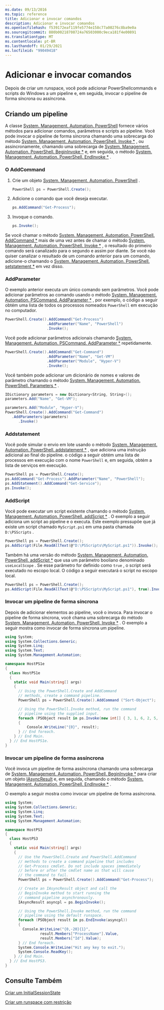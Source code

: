 ```yaml
---
ms.date: 09/13/2016
ms.topic: reference
title: Adicionar e invocar comandos
description: Adicionar e invocar comandos
ms.openlocfilehash: f539172eaf119fe5774e158c77a00276c8ba9e0a
ms.sourcegitcommit: 880b00218708724a76503000c9eca181f4e00891
ms.translationtype: MT
ms.contentlocale: pt-BR
ms.lasthandoff: 01/29/2021
ms.locfileid: "99049418"
---
```

# <a name="adding-and-invoking-commands"></a>Adicionar e invocar comandos

Depois de criar um runspace, você pode adicionar PowerShellcommands e scripts do Windows a um pipeline e, em seguida, invocar o pipeline de forma síncrona ou assíncrona.

## <a name="creating-a-pipeline"></a>Criando um pipeline

A classe [System. Management. Automation. PowerShell](/dotnet/api/system.management.automation.powershell) fornece vários métodos para adicionar comandos, parâmetros e scripts ao pipeline. Você pode invocar o pipeline de forma síncrona chamando uma sobrecarga do método [System. Management. Automation. PowerShell. Invoke *](/dotnet/api/System.Management.Automation.PowerShell.Invoke) , ou assincronamente, chamando uma sobrecarga de [System. Management. Automation. PowerShell. BeginInvoke *](/dotnet/api/System.Management.Automation.PowerShell.BeginInvoke) e, em seguida, o método [System. Management. Automation. PowerShell. EndInvoke *](/dotnet/api/System.Management.Automation.PowerShell.EndInvoke) .

### <a name="addcommand"></a>O AddCommand

1. Crie um objeto [System. Management. Automation. PowerShell](/dotnet/api/system.management.automation.powershell) .

   ```csharp
   PowerShell ps = PowerShell.Create();
   ```

2. Adicione o comando que você deseja executar.

   ```csharp
   ps.AddCommand("Get-Process");
   ```

3. Invoque o comando.

   ```csharp
   ps.Invoke();
   ```

Se você chamar o método [System. Management. Automation. PowerShell. AddCommand *](/dotnet/api/System.Management.Automation.PowerShell.AddCommand) mais de uma vez antes de chamar o método [System. Management. Automation. PowerShell. Invoke *](/dotnet/api/System.Management.Automation.PowerShell.Invoke) , o resultado do primeiro comando será canalizado para o segundo e assim por diante. Se você não quiser canalizar o resultado de um comando anterior para um comando, adicione-o chamando o [System. Management. Automation. PowerShell. setstatement *](/dotnet/api/System.Management.Automation.PowerShell.AddStatement) em vez disso.

### <a name="addparameter"></a>AddParameter

 O exemplo anterior executa um único comando sem parâmetros. Você pode adicionar parâmetros ao comando usando o método [System. Management. Automation. PSCommand. AddParameter *](/dotnet/api/System.Management.Automation.PSCommand.AddParameter) , por exemplo, o código a seguir obtém uma lista de todos os processos nomeados `PowerShell` em execução no computador.

```csharp
PowerShell.Create().AddCommand("Get-Process")
                   .AddParameter("Name", "PowerShell")
                   .Invoke();
```

Você pode adicionar parâmetros adicionais chamando [System. Management. Automation. PSCommand. AddParameter *](/dotnet/api/System.Management.Automation.PSCommand.AddParameter) repetidamente.

```csharp
PowerShell.Create().AddCommand("Get-Command")
                   .AddParameter("Name", "Get-VM")
                   .AddParameter("Module", "Hyper-V")
                   .Invoke();
```

Você também pode adicionar um dicionário de nomes e valores de parâmetro chamando o método [System. Management. Automation. PowerShell. Parameters *](/dotnet/api/System.Management.Automation.PowerShell.AddParameters) .

```csharp
IDictionary parameters = new Dictionary<String, String>();
parameters.Add("Name", "Get-VM");

parameters.Add("Module", "Hyper-V");
PowerShell.Create().AddCommand("Get-Command")
   .AddParameters(parameters)
      .Invoke()

```

### <a name="addstatement"></a>Addstatement

Você pode simular o envio em lote usando o método [System. Management. Automation. PowerShell. addstatement *](/dotnet/api/System.Management.Automation.PowerShell.AddStatement) , que adiciona uma instrução adicional ao final do pipeline. o código a seguir obtém uma lista de processos em execução com o nome `PowerShell` e, em seguida, obtém a lista de serviços em execução.

```csharp
PowerShell ps = PowerShell.Create();
ps.AddCommand("Get-Process").AddParameter("Name", "PowerShell");
ps.AddStatement().AddCommand("Get-Service");
ps.Invoke();
```

### <a name="addscript"></a>AddScript

Você pode executar um script existente chamando o método [System. Management. Automation. PowerShell. addScript *](/dotnet/api/System.Management.Automation.PowerShell.AddScript) . O exemplo a seguir adiciona um script ao pipeline e o executa. Este exemplo pressupõe que já existe um script chamado `MyScript.ps1` em uma pasta chamada `D:\PSScripts` .

```csharp
PowerShell ps = PowerShell.Create();
ps.AddScript(File.ReadAllText(@"D:\PSScripts\MyScript.ps1")).Invoke();
```

Também há uma versão do método [System. Management. Automation. PowerShell. addScript *](/dotnet/api/System.Management.Automation.PowerShell.AddScript) que usa um parâmetro booliano denominado `useLocalScope` . Se esse parâmetro for definido como `true` , o script será executado no escopo local. O código a seguir executará o script no escopo local.

```csharp
PowerShell ps = PowerShell.Create();
ps.AddScript(File.ReadAllText(@"D:\PSScripts\MyScript.ps1"), true).Invoke();
```

### <a name="invoking-a-pipeline-synchronously"></a>Invocar um pipeline de forma síncrona

Depois de adicionar elementos ao pipeline, você o invoca. Para invocar o pipeline de forma síncrona, você chama uma sobrecarga do método [System. Management. Automation. PowerShell. Invoke *](/dotnet/api/System.Management.Automation.PowerShell.Invoke) . O exemplo a seguir mostra como invocar de forma síncrona um pipeline.

```csharp
using System;
using System.Collections.Generic;
using System.Linq;
using System.Text;
using System.Management.Automation;

namespace HostPS1e
{
  class HostPS1e
  {
    static void Main(string[] args)
    {
      // Using the PowerShell.Create and AddCommand
      // methods, create a command pipeline.
      PowerShell ps = PowerShell.Create().AddCommand ("Sort-Object");

      // Using the PowerShell.Invoke method, run the command
      // pipeline using the supplied input.
      foreach (PSObject result in ps.Invoke(new int[] { 3, 1, 6, 2, 5, 4 }))
      {
          Console.WriteLine("{0}", result);
      } // End foreach.
    } // End Main.
  } // End HostPS1e.
}
```

### <a name="invoking-a-pipeline-asynchronously"></a>Invocar um pipeline de forma assíncrona

Você invoca um pipeline de forma assíncrona chamando uma sobrecarga de [System. Management. Automation. PowerShell. BeginInvoke *](/dotnet/api/System.Management.Automation.PowerShell.BeginInvoke) para criar um objeto [IAsyncResult](/dotnet/api/system.iasyncresult) e, em seguida, chamando o método [System. Management. Automation. PowerShell. EndInvoke *](/dotnet/api/System.Management.Automation.PowerShell.EndInvoke) .

 O exemplo a seguir mostra como invocar um pipeline de forma assíncrona.

```csharp
using System;
using System.Collections.Generic;
using System.Linq;
using System.Text;
using System.Management.Automation;

namespace HostPS3
{
  class HostPS3
  {
    static void Main(string[] args)
    {
      // Use the PowerShell.Create and PowerShell.AddCommand
      // methods to create a command pipeline that includes
      // Get-Process cmdlet. Do not include spaces immediately
      // before or after the cmdlet name as that will cause
      // the command to fail.
      PowerShell ps = PowerShell.Create().AddCommand("Get-Process");

      // Create an IAsyncResult object and call the
      // BeginInvoke method to start running the
      // command pipeline asynchronously.
      IAsyncResult asyncpl = ps.BeginInvoke();

      // Using the PowerShell.Invoke method, run the command
      // pipeline using the default runspace.
      foreach (PSObject result in ps.EndInvoke(asyncpl))
      {
        Console.WriteLine("{0,-20}{1}",
                result.Members["ProcessName"].Value,
                result.Members["Id"].Value);
      } // End foreach.
      System.Console.WriteLine("Hit any key to exit.");
      System.Console.ReadKey();
    } // End Main.
  } // End HostPS3.
}
```

## <a name="see-also"></a>Consulte Também

 [Criar um InitialSessionState](./creating-an-initialsessionstate.md)

 [Criar um runspace com restrição](./creating-a-constrained-runspace.md)
